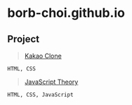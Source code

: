 # borb-choi.github.io

## Project
   > [Kakao Clone](https://borb-choi.github.io/kakao_clone)
   ~~~
   HTML, CSS 
   ~~~
   > [JavaScript Theory](https://borb-choi.github.io/JavaScript_theory/)
   ~~~
   HTML, CSS, JavaScript
   ~~~
